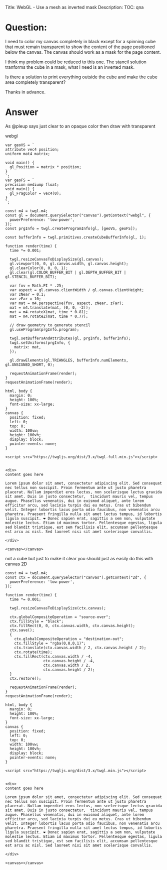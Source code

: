 Title: WebGL - Use a mesh as inverted mask
Description:
TOC: qna

# Question:

I need to color my canvas completely in black except for a spinning cube that must remain transparent to show the content of the page positioned below the canvas. The canvas should work as a mask for the page content.

I think my problem could be reduced to [this one][1]. The stancil solution tranforms the cube in a mask, what I need is an inverted mask.

Is there a solution to print everything outside the cube and make the cube area completely transparent?

Thanks in advance.

  [1]: https://stackoverflow.com/questions/42157881/webgl-use-mesh-as-mask-for-background-image

# Answer

As @pleup says just clear to an opaque color then draw with transparent

webgl

<!-- begin snippet: js hide: false console: true babel: false -->

<!-- language: lang-js -->

    var geoVS = `
    attribute vec4 position;
    uniform mat4 matrix;

    void main() {
      gl_Position = matrix * position;
    }
    `;
    var geoFS = `
    precision mediump float;
    void main() {
      gl_FragColor = vec4(0); 
    }
    `;

    const m4 = twgl.m4;
    const gl = document.querySelector("canvas").getContext("webgl", {
      powerPreference: 'low-power',
    });
    const prgInfo = twgl.createProgramInfo(gl, [geoVS, geoFS]);

    const bufferInfo = twgl.primitives.createCubeBufferInfo(gl, 1);

    function render(time) {
      time *= 0.001;
      
      twgl.resizeCanvasToDisplaySize(gl.canvas);
      gl.viewport(0, 0, gl.canvas.width, gl.canvas.height);
      gl.clearColor(0, 0, 0, 1);
      gl.clear(gl.COLOR_BUFFER_BIT | gl.DEPTH_BUFFER_BIT | gl.STENCIL_BUFFER_BIT);
      
      var fov = Math.PI * .25;
      var aspect = gl.canvas.clientWidth / gl.canvas.clientHeight;
      var zNear = 0.1;
      var zFar = 10;
      var mat = m4.perspective(fov, aspect, zNear, zFar);
      mat = m4.translate(mat, [0, 0, -2]);
      mat = m4.rotateX(mat, time * 0.81);
      mat = m4.rotateZ(mat, time * 0.77);
      
      // draw geometry to generate stencil
      gl.useProgram(prgInfo.program);
      
      twgl.setBuffersAndAttributes(gl, prgInfo, bufferInfo);
      twgl.setUniforms(prgInfo, {
        matrix: mat,
      });

      gl.drawElements(gl.TRIANGLES, bufferInfo.numElements, gl.UNSIGNED_SHORT, 0);
      
      requestAnimationFrame(render);
    }
    requestAnimationFrame(render);

<!-- language: lang-css -->

    html, body { 
      margin: 0;
      height: 100%;
      font-size: xx-large;
    }
    canvas { 
      position: fixed;
      left: 0;
      top: 0;
      width: 100vw; 
      height: 100vh; 
      display: block;
      pointer-events: none;
    }

<!-- language: lang-html -->

    <script src="https://twgljs.org/dist/3.x/twgl-full.min.js"></script>


    <div>
    content goes here

    Lorem ipsum dolor sit amet, consectetur adipiscing elit. Sed consequat nec tellus non suscipit. Proin fermentum ante ut justo pharetra placerat. Nullam imperdiet eros lectus, non scelerisque lectus gravida sit amet. Duis in justo consectetur,  tincidunt mauris vel, tempus augue. Phasellus venenatis, dui in euismod aliquet, ante lorem efficitur arcu, sed lacinia turpis dui eu metus. Cras ut bibendum velit. Integer lobortis lacus porta odio faucibus, non venenatis arcu pharetra. Praesent fringilla nulla sit amet lectus tempus, id lobortis ligula suscipit. ❤️ Donec sapien erat, sagittis a sem non, vulputate molestie lectus. Etiam id maximus tortor. Pellentesque egestas, ligula sed blandit tristique, est sem facilisis elit, accumsan pellentesque est arcu ac nisl. Sed laoreet nisi sit amet scelerisque convallis.

    </div>

    <canvas></canvas>

<!-- end snippet -->

not a cube but just to make it clear you should just as easily do this with canvas 2D

<!-- begin snippet: js hide: false console: true babel: false -->

<!-- language: lang-js -->

    const m4 = twgl.m4;
    const ctx = document.querySelector("canvas").getContext("2d", {
      powerPreference: 'low-power',
    });

    function render(time) {
      time *= 0.001;
      
      twgl.resizeCanvasToDisplaySize(ctx.canvas);
      
      ctx.globalCompositeOperation = "source-over";
      ctx.fillStyle = "black";
      ctx.fillRect(0, 0, ctx.canvas.width, ctx.canvas.height);
      ctx.save();
      {
        ctx.globalCompositeOperation = "destination-out";
        ctx.fillStyle = "rgba(0,0,0,1)";
        ctx.translate(ctx.canvas.width / 2, ctx.canvas.height / 2);
        ctx.rotate(time);
        ctx.fillRect(ctx.canvas.width / -4,
                     ctx.canvas.height / -4,
                     ctx.canvas.width / 2,
                     ctx.canvas.height / 2);
      }
      ctx.restore();
      
      requestAnimationFrame(render);
    }
    requestAnimationFrame(render);

<!-- language: lang-css -->

    html, body { 
      margin: 0;
      height: 100%;
      font-size: xx-large;
    }
    canvas { 
      position: fixed;
      left: 0;
      top: 0;
      width: 100vw; 
      height: 100vh; 
      display: block;
      pointer-events: none;
    }

<!-- language: lang-html -->

    <script src="https://twgljs.org/dist/3.x/twgl.min.js"></script>


    <div>
    content goes here

    Lorem ipsum dolor sit amet, consectetur adipiscing elit. Sed consequat nec tellus non suscipit. Proin fermentum ante ut justo pharetra placerat. Nullam imperdiet eros lectus, non scelerisque lectus gravida sit amet. Duis in justo consectetur,  tincidunt mauris vel, tempus augue. Phasellus venenatis, dui in euismod aliquet, ante lorem efficitur arcu, sed lacinia turpis dui eu metus. Cras ut bibendum velit. Integer lobortis lacus porta odio faucibus, non venenatis arcu pharetra. Praesent fringilla nulla sit amet lectus tempus, id lobortis ligula suscipit. ❤️ Donec sapien erat, sagittis a sem non, vulputate molestie lectus. Etiam id maximus tortor. Pellentesque egestas, ligula sed blandit tristique, est sem facilisis elit, accumsan pellentesque est arcu ac nisl. Sed laoreet nisi sit amet scelerisque convallis.

    </div>

    <canvas></canvas>

<!-- end snippet -->


